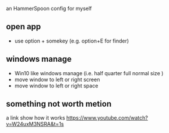 
an HammerSpoon config for myself

## open app
- use option + somekey (e.g.  option+E for finder)

## windows manage 

- Win10 like windows manage (i.e. half quarter full normal size )
- move window to left or right screen
- move window to left or right space

## something not worth metion

 a link show how it works https://www.youtube.com/watch?v=W24uxM3NSRA&t=1s
